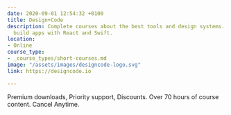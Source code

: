 ```yaml
---
date: 2020-09-01 12:54:32 +0100
title: Design+Code
description: Complete courses about the best tools and design systems. Prototype and
  build apps with React and Swift.
location:
- Online
course_type:
- _course_types/short-courses.md
image: "/assets/images/designcode-logo.svg"
link: https://designcode.io

---
```

Premium downloads, Priority support, Discounts. Over 70 hours of course content. Cancel Anytime.